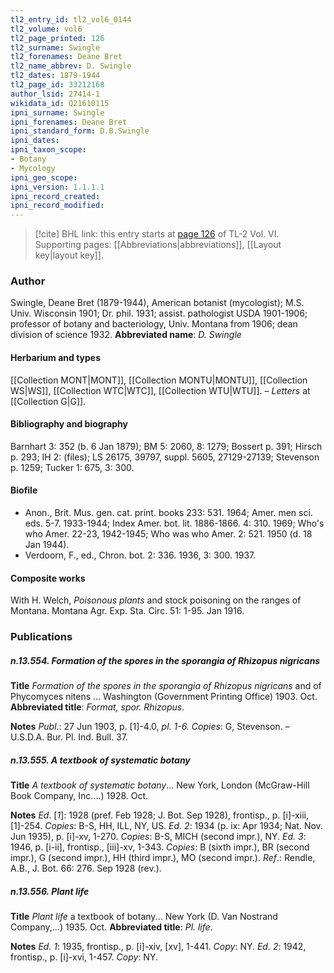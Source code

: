 ```yaml
---
tl2_entry_id: tl2_vol6_0144
tl2_volume: vol6
tl2_page_printed: 126
tl2_surname: Swingle
tl2_forenames: Deane Bret
tl2_name_abbrev: D. Swingle
tl2_dates: 1879-1944
tl2_page_id: 33212168
author_lsid: 27414-1
wikidata_id: Q21610115
ipni_surname: Swingle
ipni_forenames: Deane Bret
ipni_standard_form: D.B.Swingle
ipni_dates: 
ipni_taxon_scope: 
- Botany
- Mycology
ipni_geo_scope: 
ipni_version: 1.1.1.1
ipni_record_created: 
ipni_record_modified:
---
```



> [!cite] BHL link: this entry starts at [page 126](https://www.biodiversitylibrary.org/page/33212168) of TL-2 Vol. VI.
> Supporting pages: [[Abbreviations|abbreviations]], [[Layout key|layout key]].

### Author

Swingle, Deane Bret (1879-1944), American botanist (mycologist); M.S. Univ. Wisconsin 1901; Dr. phil. 1931; assist. pathologist USDA 1901-1906; professor of botany and bacteriology, Univ. Montana from 1906; dean division of science 1932. 
**Abbreviated name**: *D. Swingle*

#### Herbarium and types

[[Collection MONT|MONT]], [[Collection MONTU|MONTU]], [[Collection WS|WS]], [[Collection WTC|WTC]], [[Collection WTU|WTU]]. – *Letters* at [[Collection G|G]].

#### Bibliography and biography

Barnhart 3: 352 (b. 6 Jan 1879); BM 5: 2060, 8: 1279; Bossert p. 391; Hirsch p. 293; IH 2: (files); LS 26175, 39797, suppl. 5605, 27129-27139; Stevenson p. 1259; Tucker 1: 675, 3: 300.

#### Biofile

- Anon., Brit. Mus. gen. cat. print. books 233: 531. 1964; Amer. men sci. eds. 5-7. 1933-1944; Index Amer. bot. lit. 1886-1866. 4: 310. 1969; Who's who Amer. 22-23, 1942-1945; Who was who Amer. 2: 521. 1950 (d. 18 Jan 1944).
- Verdoorn, F., ed., Chron. bot. 2: 336. 1936, 3: 300. 1937.

#### Composite works

With H. Welch, *Poisonous plants* and stock poisoning on the ranges of Montana. Montana Agr. Exp. Sta. Circ. 51: 1-95. Jan 1916.

### Publications

##### n.13.554. Formation of the spores in the sporangia of Rhizopus nigricans

**Title**
*Formation of the spores in the sporangia of Rhizopus nigricans* and of Phycomyces nitens ... Washington (Government Printing Office) 1903. Oct.
**Abbreviated title**: *Format, spor. Rhizopus*.

**Notes**
*Publ*.: 27 Jun 1903, p. \[1\]-4.0, *pl. 1-6. Copies*: G, Stevenson. – U.S.D.A. Bur. Pl. Ind. Bull. 37.

##### n.13.555. A textbook of systematic botany

**Title**
*A textbook of systematic botany*... New York, London (McGraw-Hill Book Company, Inc....) 1928. Oct.

**Notes**
*Ed*. \[*1*\]: 1928 (pref. Feb 1928; J. Bot. Sep 1928), frontisp., p. \[i\]-xiii, \[1\]-254. *Copies*: B-S, HH, ILL, NY, US.
*Ed. 2*: 1934 (p. ix: Apr 1934; Nat. Nov. Jun 1935), p. \[i\]-xv, 1-270. *Copies*: B-S, MICH (second impr.), NY.
*Ed. 3*: 1946, p. \[i-ii\], frontisp., \[iii\]-xv, 1-343. *Copies*: B (sixth impr.), BR (second impr.), G (second impr.), HH (third impr.), MO (second impr.).
*Ref*.: Rendle, A.B., J. Bot. 66: 276. Sep 1928 (rev.).

##### n.13.556. Plant life

**Title**
*Plant life* a textbook of botany... New York (D. Van Nostrand Company,...) 1935. Oct.
**Abbreviated title**: *Pl. life*.

**Notes**
*Ed. 1*: 1935, frontisp., p. \[i\]-xiv, \[xv\], 1-441. *Copy*: NY.
*Ed. 2*: 1942, frontisp., p. \[i\]-xvi, 1-457. *Copy*: NY.


